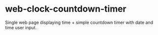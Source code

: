# web-clock-countdown-timer
Single web page displaying time + simple countdown timer with date and time user input.
